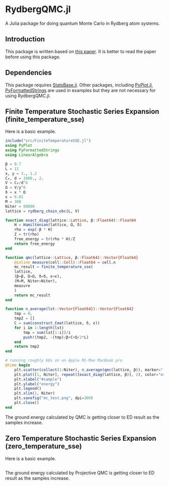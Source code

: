 # RydbergQMC.jl
A Julia package for doing quantum Monte Carlo in Rydberg atom systems.

## Introduction
This package is written based on [this paper](https://scipost.org/SciPostPhysCore.7.2.016/pdf). It is better to read the paper before using 
this package.

## Dependencies
This package requires [StatsBase.jl](https://juliastats.org/StatsBase.jl/stable/). Other packages, including 
[PyPlot.jl](https://github.com/JuliaPy/PyPlot.jl), [PyFormattedStrings](https://github.com/JuliaAPlavin/PyFormattedStrings.jl) 
are used in examples but they are not necessary for using RydbergQMC.jl.

## Finite Temperature Stochastic Series Expansion (finite_temperature_sse)
Here is a basic example.
```Julia
include("src/FiniteTemperatureSSE.jl")
using PyPlot
using PyFormattedStrings
using LinearAlgebra

β = 0.7
L = 11
x, y = 3., 1.2
C₆, d = 1000., 2.
V = C₆/d^6
Ω = V/y^6
δ = x * Ω
ϵ = 0.01
M = 300
Niter = 80000
lattice = rydberg_chain_obc(L, V)

function exact_diag(lattice::Lattice, β::Float64)::Float64
    H = Hamiltonian(lattice, Ω, δ)
    rho = exp(-β * H)
    Z = tr(rho)
    free_energy = tr(rho * H)/Z
    return free_energy
end

function qmc(lattice::Lattice, β::Float64)::Vector{Float64}
    @inline measure(cell::Cell)::Float64 = cell.n
    mc_result = finite_temperature_sse(
    lattice, 
    (β=β, Ω=Ω, δ=δ, ϵ=ϵ), 
    (M=M, Niter=Niter), 
    measure
    )
    return mc_result
end

function n_average(lst::Vector{Float64})::Vector{Float64}
    tmp = 0.
    tmp2 = []
    C = sum(construct_Cmat(lattice, δ, ϵ))
    for i in 1:length(lst)
        tmp = sum(lst[1:i])/i
        push!(tmp2, -(tmp)/β+C+Ω/2*L)
    end
    return tmp2
end

# running roughly 60s on an Apple M1-Max MacBook pro
@time begin
    plt.scatter(collect(1:Niter), n_average(qmc(lattice, β)), marker=".", s=3, label="QMC")
    plt.plot([1, Niter], repeat([exact_diag(lattice, β)], 2), color="orangered", label="ED")
    plt.xlabel("#sample")
    plt.ylabel("energy")
    plt.legend()
    plt.xlim(1, Niter)
    plt.savefig("mc_test.png", dpi=300)
    plt.close()
end
```
The ground energy calculated by QMC is getting closer to ED result as the samples increase.


## Zero Temperature Stochastic Series Expansion (zero_temperature_sse)
Here is a basic example.
```Julia

```
The ground energy calculated by Projective QMC is getting closer to ED result as the samples increase.






